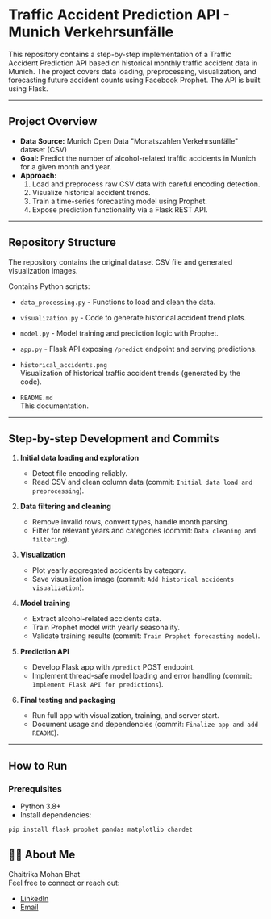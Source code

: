 # Traffic Accident Prediction API - Munich Verkehrsunfälle

This repository contains a step-by-step implementation of a Traffic Accident Prediction API based on historical monthly traffic accident data in Munich. The project covers data loading, preprocessing, visualization, and forecasting future accident counts using Facebook Prophet. The API is built using Flask.

---

## Project Overview

- **Data Source:** Munich Open Data "Monatszahlen Verkehrsunfälle" dataset (CSV)
- **Goal:** Predict the number of alcohol-related traffic accidents in Munich for a given month and year.
- **Approach:** 
  1. Load and preprocess raw CSV data with careful encoding detection.
  2. Visualize historical accident trends.
  3. Train a time-series forecasting model using Prophet.
  4. Expose prediction functionality via a Flask REST API.
  
---

## Repository Structure

The repository contains the original dataset CSV file and generated visualization images.
   
  Contains Python scripts:
  - `data_processing.py` - Functions to load and clean the data.
  - `visualization.py` - Code to generate historical accident trend plots.
  - `model.py` - Model training and prediction logic with Prophet.
  - `app.py` - Flask API exposing `/predict` endpoint and serving predictions.

- `historical_accidents.png`  
  Visualization of historical traffic accident trends (generated by the code).

- `README.md`  
  This documentation.

---

## Step-by-step Development and Commits

1. **Initial data loading and exploration**  
   - Detect file encoding reliably.  
   - Read CSV and clean column data (commit: `Initial data load and preprocessing`).

2. **Data filtering and cleaning**  
   - Remove invalid rows, convert types, handle month parsing.  
   - Filter for relevant years and categories (commit: `Data cleaning and filtering`).

3. **Visualization**  
   - Plot yearly aggregated accidents by category.  
   - Save visualization image (commit: `Add historical accidents visualization`).

4. **Model training**  
   - Extract alcohol-related accidents data.  
   - Train Prophet model with yearly seasonality.  
   - Validate training results (commit: `Train Prophet forecasting model`).

5. **Prediction API**  
   - Develop Flask app with `/predict` POST endpoint.  
   - Implement thread-safe model loading and error handling (commit: `Implement Flask API for predictions`).

6. **Final testing and packaging**  
   - Run full app with visualization, training, and server start.  
   - Document usage and dependencies (commit: `Finalize app and add README`).

---

## How to Run

### Prerequisites

* Python 3.8+
* Install dependencies:

```bash
pip install flask prophet pandas matplotlib chardet
```

## 🙋‍♀️ About Me

Chaitrika Mohan Bhat<br>
Feel free to connect or reach out:

* [LinkedIn](https://www.linkedin.com/in/chaitrika-m-bhat/)
* [Email](mailto:chaitrikambhat@gmail.com)

